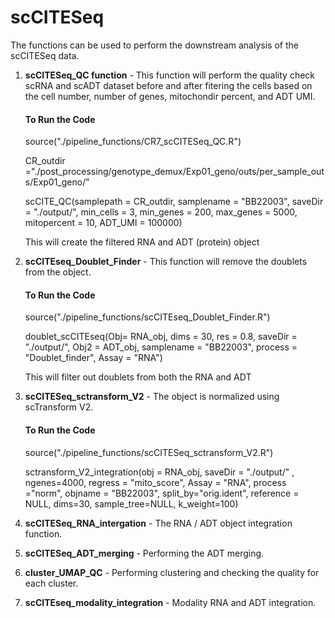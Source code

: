 # scCITESeq
 
The functions can be used to perform the downstream analysis of the scCITESeq data.
1. **scCITESeq_QC function** - This function will perform the quality check scRNA and scADT dataset before and after fitering the cells based on the cell number, number of genes, mitochondir percent, and ADT UMI.

   #### To Run the Code
   source("./pipeline_functions/CR7_scCITESeq_QC.R")

   CR_outdir ="./post_processing/genotype_demux/Exp01_geno/outs/per_sample_outs/Exp01_geno/"
   
   scCITE_QC(samplepath = CR_outdir,
             samplename = "BB22003",
             saveDir = "./output/",
             min_cells = 3,
             min_genes = 200,
             max_genes = 5000,
             mitopercent = 10,
             ADT_UMI = 100000)

   This will create the filtered RNA and ADT (protein) object
   
3. **scCITEseq_Doublet_Finder** - This function will remove the doublets from the object.

   #### To Run the Code
   source("./pipeline_functions/scCITEseq_Doublet_Finder.R")

   doublet_scCITEseq(Obj= RNA_obj,
                     dims = 30,
                     res = 0.8,
                     saveDir = "./output/",
                     Obj2 = ADT_obj,
                     samplename = "BB22003",
                     process = "Doublet_finder",
                     Assay = "RNA")

   This will filter out doublets from both the RNA and ADT
   
5. **scCITESeq_sctransform_V2** - The object is normalized using scTransform V2.

   #### To Run the Code
   source("./pipeline_functions/scCITESeq_sctransform_V2.R")

   sctransform_V2_integration(obj = RNA_obj,
                              saveDir = "./output/" ,
                              ngenes=4000,
                              regress = "mito_score",
                              Assay = "RNA",
                              process ="norm",
                              objname = "BB22003",
                              split_by="orig.ident",
                              reference = NULL,
                              dims=30,
                              sample_tree=NULL,
                              k_weight=100)

7. **scCITESeq_RNA_intergation** - The RNA / ADT object integration function.
8. **scCITESeq_ADT_merging** - Performing the ADT merging.
9. **cluster_UMAP_QC** - Performing clustering and checking the quality for each cluster.
10. **scCITEseq_modality_integration** -  Modality RNA and ADT integration.
